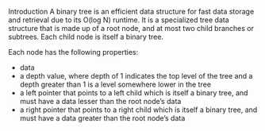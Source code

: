 Introduction
A binary tree is an efficient data structure for fast data storage and retrieval due to its O(log N) runtime. It is a specialized tree data structure that is made up of a root node, and at most two child branches or subtrees. Each child node is itself a binary tree.

Each node has the following properties:

- data
- a depth value, where depth of 1 indicates the top level of the tree and a depth greater than 1 is a level somewhere lower in the tree
- a left pointer that points to a left child which is itself a binary tree, and must have a data lesser than the root node’s data
- a right pointer that points to a right child which is itself a binary tree, and must have a data greater than the root node’s data
